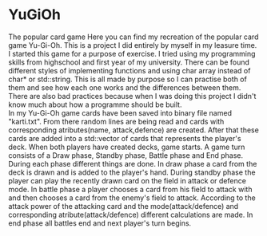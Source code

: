 # YuGiOh
 The popular card game
  Here you can find my recreation of the popular card game Yu-Gi-Oh. This is a project I did entirely by myself in my leasure time. I started this game for a purpose of exercise. I tried using my programming skills from highschool and first year of my university. There can be found different styles of implementing functions and using char array instead of char* or std::string. This is all made by purpose so I can practise both of them and see how each one works and the differences between them. There are also bad practices because when I was doing this project I didn't know much about how a programme should be built.  
  In my Yu-Gi-Oh game cards have been saved into binary file named "karti.txt". From there random lines are being read and cards with corresponding atributes(name, attack,defence) are created. After that these cards are added into a std::vector of cards that represents the player's deck. When both players have created decks, game starts.
  A game turn consists of a Draw phase, Standby phase, Battle phase and End phase. During each phase different things are done. In draw phase a card from the deck is drawn and is added to the player's hand. During standby phase the player can play the recently drawn card on the field in attack or defence mode. In battle phase a player chooses a card from his field to attack with and then chooses a card from the enemy's field to attack. According to the attack power of the attacking card and the mode(attack/defence) and corresponding atribute(attack/defence) different calculations are made. In end phase all battles end and next player's turn begins.
